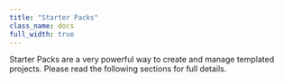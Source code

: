 ```yaml
---
title: "Starter Packs"
class_name: docs
full_width: true
---
```


Starter Packs are a very powerful way to create and manage templated projects. Please read the following sections for full details.